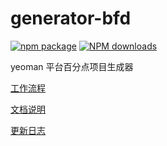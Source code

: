 # generator-bfd

[![npm package](https://img.shields.io/npm/v/generator-bfd.svg)](https://www.npmjs.org/package/generator-bfd)
[![NPM downloads](http://img.shields.io/npm/dm/generator-bfd.svg)](https://npmjs.org/package/generator-bfd)

yeoman 平台百分点项目生成器

[工作流程](WORKFLOW.md)

[文档说明](DOCS.md)

[更新日志](CHANGELOG.md)